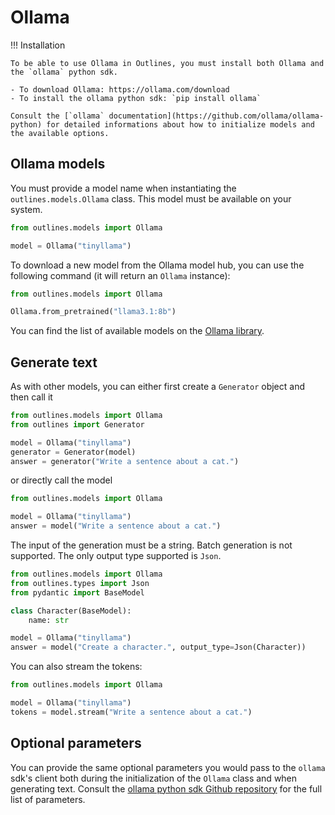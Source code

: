 # Ollama

!!! Installation

    To be able to use Ollama in Outlines, you must install both Ollama and the `ollama` python sdk.

    - To download Ollama: https://ollama.com/download
    - To install the ollama python sdk: `pip install ollama`

    Consult the [`ollama` documentation](https://github.com/ollama/ollama-python) for detailed informations about how to initialize models and the available options.

## Ollama models

You must provide a model name when instantiating the `outlines.models.Ollama` class. This model must be available on your system.
```python
from outlines.models import Ollama

model = Ollama("tinyllama")
```

To download a new model from the Ollama model hub, you can use the following command (it will return an `Ollama` instance):
```python
from outlines.models import Ollama

Ollama.from_pretrained("llama3.1:8b")
```

You can find the list of available models on the [Ollama library](https://ollama.com/library).

## Generate text

As with other models, you can either first create a `Generator` object and then call it
```python
from outlines.models import Ollama
from outlines import Generator

model = Ollama("tinyllama")
generator = Generator(model)
answer = generator("Write a sentence about a cat.")
```
or directly call the model
```python
from outlines.models import Ollama

model = Ollama("tinyllama")
answer = model("Write a sentence about a cat.")
```

The input of the generation must be a string. Batch generation is not supported.
The only output type supported is `Json`.
```python
from outlines.models import Ollama
from outlines.types import Json
from pydantic import BaseModel

class Character(BaseModel):
    name: str

model = Ollama("tinyllama")
answer = model("Create a character.", output_type=Json(Character))
```

You can also stream the tokens:
```python
from outlines.models import Ollama

model = Ollama("tinyllama")
tokens = model.stream("Write a sentence about a cat.")
```

## Optional parameters

You can provide the same optional parameters you would pass to the `ollama` sdk's client both during the initialization of the `Ollama` class and when generating text.
Consult the [ollama python sdk Github repository](https://github.com/ollama/ollama-python) for the full list of parameters.
